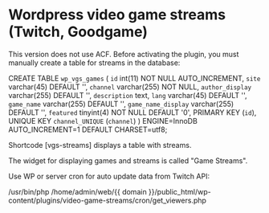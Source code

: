 # Wordpress video game streams (Twitch, Goodgame)

This version does not use ACF. Before activating the plugin, you must manually create a table for streams in the database:

CREATE TABLE `wp_vgs_games` (
  `id` int(11) NOT NULL AUTO_INCREMENT,
  `site` varchar(45) DEFAULT '',
  `channel` varchar(255) NOT NULL,
  `author_display` varchar(255) DEFAULT '',
  `description` text,
  `lang` varchar(45) DEFAULT '',
  `game_name` varchar(255) DEFAULT '',
  `game_name_display` varchar(255) DEFAULT '',
  `featured` tinyint(4) NOT NULL DEFAULT '0',
  PRIMARY KEY (`id`),
  UNIQUE KEY `channel_UNIQUE` (`channel`)
) ENGINE=InnoDB AUTO_INCREMENT=1 DEFAULT CHARSET=utf8;

Shortcode [vgs-streams] displays a table with streams.

The widget for displaying games and streams is called "Game Streams".

Use WP or server cron for auto update data from Twitch API:

/usr/bin/php /home/admin/web/{{ domain }}/public_html/wp-content/plugins/video-game-streams/cron/get_viewers.php
